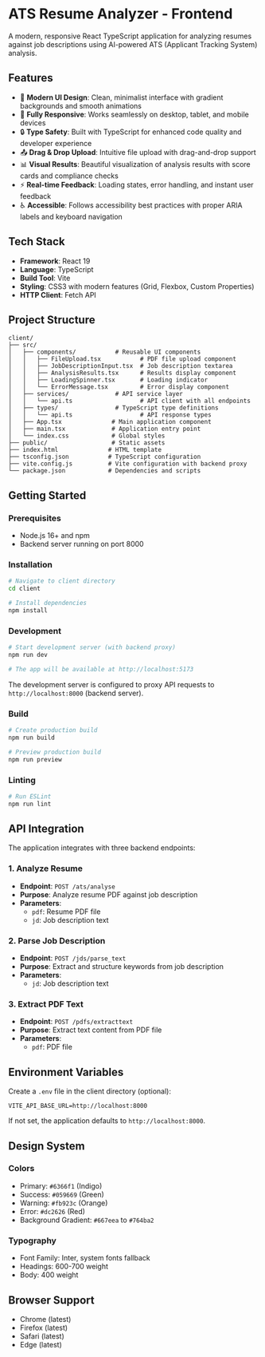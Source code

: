 # ATS Resume Analyzer - Frontend

A modern, responsive React TypeScript application for analyzing resumes against job descriptions using AI-powered ATS (Applicant Tracking System) analysis.

## Features

- 🎨 **Modern UI Design**: Clean, minimalist interface with gradient backgrounds and smooth animations
- 📱 **Fully Responsive**: Works seamlessly on desktop, tablet, and mobile devices
- 🔒 **Type Safety**: Built with TypeScript for enhanced code quality and developer experience
- 📤 **Drag & Drop Upload**: Intuitive file upload with drag-and-drop support
- 📊 **Visual Results**: Beautiful visualization of analysis results with score cards and compliance checks
- ⚡ **Real-time Feedback**: Loading states, error handling, and instant user feedback
- ♿ **Accessible**: Follows accessibility best practices with proper ARIA labels and keyboard navigation

## Tech Stack

- **Framework**: React 19
- **Language**: TypeScript
- **Build Tool**: Vite
- **Styling**: CSS3 with modern features (Grid, Flexbox, Custom Properties)
- **HTTP Client**: Fetch API

## Project Structure

```
client/
├── src/
│   ├── components/           # Reusable UI components
│   │   ├── FileUpload.tsx           # PDF file upload component
│   │   ├── JobDescriptionInput.tsx  # Job description textarea
│   │   ├── AnalysisResults.tsx      # Results display component
│   │   ├── LoadingSpinner.tsx       # Loading indicator
│   │   └── ErrorMessage.tsx         # Error display component
│   ├── services/             # API service layer
│   │   └── api.ts                   # API client with all endpoints
│   ├── types/                # TypeScript type definitions
│   │   └── api.ts                   # API response types
│   ├── App.tsx              # Main application component
│   ├── main.tsx             # Application entry point
│   └── index.css            # Global styles
├── public/                  # Static assets
├── index.html              # HTML template
├── tsconfig.json           # TypeScript configuration
├── vite.config.js          # Vite configuration with backend proxy
└── package.json            # Dependencies and scripts
```

## Getting Started

### Prerequisites

- Node.js 16+ and npm
- Backend server running on port 8000

### Installation

```bash
# Navigate to client directory
cd client

# Install dependencies
npm install
```

### Development

```bash
# Start development server (with backend proxy)
npm run dev

# The app will be available at http://localhost:5173
```

The development server is configured to proxy API requests to `http://localhost:8000` (backend server).

### Build

```bash
# Create production build
npm run build

# Preview production build
npm run preview
```

### Linting

```bash
# Run ESLint
npm run lint
```

## API Integration

The application integrates with three backend endpoints:

### 1. Analyze Resume
- **Endpoint**: `POST /ats/analyse`
- **Purpose**: Analyze resume PDF against job description
- **Parameters**: 
  - `pdf`: Resume PDF file
  - `jd`: Job description text

### 2. Parse Job Description
- **Endpoint**: `POST /jds/parse_text`
- **Purpose**: Extract and structure keywords from job description
- **Parameters**: 
  - `jd`: Job description text

### 3. Extract PDF Text
- **Endpoint**: `POST /pdfs/extracttext`
- **Purpose**: Extract text content from PDF file
- **Parameters**: 
  - `pdf`: PDF file

## Environment Variables

Create a `.env` file in the client directory (optional):

```env
VITE_API_BASE_URL=http://localhost:8000
```

If not set, the application defaults to `http://localhost:8000`.

## Design System

### Colors
- Primary: `#6366f1` (Indigo)
- Success: `#059669` (Green)
- Warning: `#fb923c` (Orange)
- Error: `#dc2626` (Red)
- Background Gradient: `#667eea` to `#764ba2`

### Typography
- Font Family: Inter, system fonts fallback
- Headings: 600-700 weight
- Body: 400 weight

## Browser Support

- Chrome (latest)
- Firefox (latest)
- Safari (latest)
- Edge (latest)
